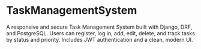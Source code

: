 # TaskManagementSystem
A responsive and secure Task Management System built with Django, DRF, and PostgreSQL. Users can register, log in, add, edit, delete, and track tasks by status and priority. Includes JWT authentication and a clean, modern UI.
